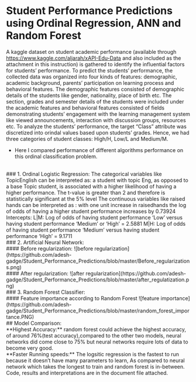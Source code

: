 # Student Performance Predictions using Ordinal Regression, ANN and Random Forest
A kaggle dataset on student academic performance (available through https://www.kaggle.com/aljarah/xAPI-Edu-Data and also included as the attachment in this instruction) is gathered to identify the influential factors for students’ performance. To predict the students’ performance, the collected data was organized into four kinds of features: demographic, academic background, parents’ participation on learning process and behavioral features. The demographic features consisted of demographic details of the students like gender, nationality, place of birth etc. The section, grades and semester details of the students were included under the academic features and behavioral features consisted of fields demonstrating students’ engagement with the learning management system like viewed announcements, interaction with discussion groups, resources etc. To analyze the students’ performance, the target “Class” attribute was discretized into orindal values based upon students’ grades. Hence, we had three categories of student classes: High/H, Low/L and Medium/M.

* Here I compared performance of different algorithms performance on this ordinal classification problem.
<br/>
### 1. Ordinal Logistic Regression:
  The categorical variables like TopicEnglish can be interpreted as: a student with topic Eng, as opposed to a base Topic student, is associated with a higher likelihood of having a higher performance. The t-value is greater than 2 and therefore is statistically significant at the 5% level
The continuous variables like raised hands can be interpreted as : with one unit increase in raisedhands the log of odds of having a higher student performance increases by 0.73924
Intercepts:
L|M: Log of odds of having student performance ‘Low’ versus having student performance ‘Medium’ or ‘High’ = 2.5881
M|H: Log of odds of having student performance ‘Medium’ versus having student performance ‘High’ = 9.1711
<br/>
### 2. Artificial Neural Network:
<br/>
#### Before regularization:
![before regularization](https://github.com/adesh-gadge/Student_Performance_Predictions/blob/master/Before_regularizations.png)
<br/>
#### After regularization:
![after regularization](https://github.com/adesh-gadge/Student_Performance_Predictions/blob/master/after_regulatization.png)
<br/>
### 3. Random Forest Classifier:
<br/>
#### Feature importance according to Random Forest
![feature importance](https://github.com/adesh-gadge/Student_Performance_Predictions/blob/master/random_forest_importance.PNG) 
<br/>
## Model Comparison:
<br/>
**Highest Accuracy:** random forest could achieve the highest accuracy, of around 76%(test accuracy),compared to the other two models, neural networks did come close to 75% but neural networks require lots of data to become very good.
<br/>
**Faster Running speeds:** The logsitic regression is the fastest to run because it doesn’t have many parameters to learn, As compared to neural network which takes the longest to train and random forest is in-between.
<br/>
Code, results and interpretations are in the document file attached.




